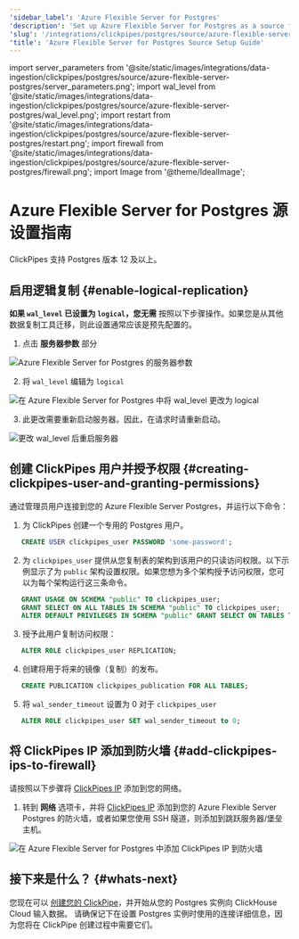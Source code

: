 ```yaml
---
'sidebar_label': 'Azure Flexible Server for Postgres'
'description': 'Set up Azure Flexible Server for Postgres as a source for ClickPipes'
'slug': '/integrations/clickpipes/postgres/source/azure-flexible-server-postgres'
'title': 'Azure Flexible Server for Postgres Source Setup Guide'
---
```


import server_parameters from '@site/static/images/integrations/data-ingestion/clickpipes/postgres/source/azure-flexible-server-postgres/server_parameters.png';
import wal_level from '@site/static/images/integrations/data-ingestion/clickpipes/postgres/source/azure-flexible-server-postgres/wal_level.png';
import restart from '@site/static/images/integrations/data-ingestion/clickpipes/postgres/source/azure-flexible-server-postgres/restart.png';
import firewall from '@site/static/images/integrations/data-ingestion/clickpipes/postgres/source/azure-flexible-server-postgres/firewall.png';
import Image from '@theme/IdealImage';


# Azure Flexible Server for Postgres 源设置指南

ClickPipes 支持 Postgres 版本 12 及以上。

## 启用逻辑复制 {#enable-logical-replication}

**如果 `wal_level` 已设置为 `logical`，您无需** 按照以下步骤操作。如果您是从其他数据复制工具迁移，则此设置通常应该是预先配置的。

1. 点击 **服务器参数** 部分

<Image img={server_parameters} alt="Azure Flexible Server for Postgres 的服务器参数" size="lg" border/>

2. 将 `wal_level` 编辑为 `logical`

<Image img={wal_level} alt="在 Azure Flexible Server for Postgres 中将 wal_level 更改为 logical" size="lg" border/>

3. 此更改需要重新启动服务器。因此，在请求时请重新启动。

<Image img={restart} alt="更改 wal_level 后重启服务器" size="lg" border/>

## 创建 ClickPipes 用户并授予权限 {#creating-clickpipes-user-and-granting-permissions}

通过管理员用户连接到您的 Azure Flexible Server Postgres，并运行以下命令：

1. 为 ClickPipes 创建一个专用的 Postgres 用户。

```sql
   CREATE USER clickpipes_user PASSWORD 'some-password';
```

2. 为 `clickpipes_user` 提供从您复制表的架构到该用户的只读访问权限。以下示例显示了为 `public` 架构设置权限。如果您想为多个架构授予访问权限，您可以为每个架构运行这三条命令。

```sql
   GRANT USAGE ON SCHEMA "public" TO clickpipes_user;
   GRANT SELECT ON ALL TABLES IN SCHEMA "public" TO clickpipes_user;
   ALTER DEFAULT PRIVILEGES IN SCHEMA "public" GRANT SELECT ON TABLES TO clickpipes_user;
```

3. 授予此用户复制访问权限：

```sql
   ALTER ROLE clickpipes_user REPLICATION;
```

4. 创建将用于将来的镜像（复制）的发布。

```sql
   CREATE PUBLICATION clickpipes_publication FOR ALL TABLES;
```

5. 将 `wal_sender_timeout` 设置为 0 对于 `clickpipes_user`

```sql
   ALTER ROLE clickpipes_user SET wal_sender_timeout to 0;
```


## 将 ClickPipes IP 添加到防火墙 {#add-clickpipes-ips-to-firewall}

请按照以下步骤将 [ClickPipes IP](../../index.md#list-of-static-ips) 添加到您的网络。

1. 转到 **网络** 选项卡，并将 [ClickPipes IP](../../index.md#list-of-static-ips) 添加到您的 Azure Flexible Server Postgres 的防火墙，或者如果您使用 SSH 隧道，则添加到跳跃服务器/堡垒主机。

<Image img={firewall} alt="在 Azure Flexible Server for Postgres 中添加 ClickPipes IP 到防火墙" size="lg"/>


## 接下来是什么？ {#whats-next}

您现在可以 [创建您的 ClickPipe](../index.md)，并开始从您的 Postgres 实例向 ClickHouse Cloud 输入数据。
请确保记下在设置 Postgres 实例时使用的连接详细信息，因为您将在 ClickPipe 创建过程中需要它们。
